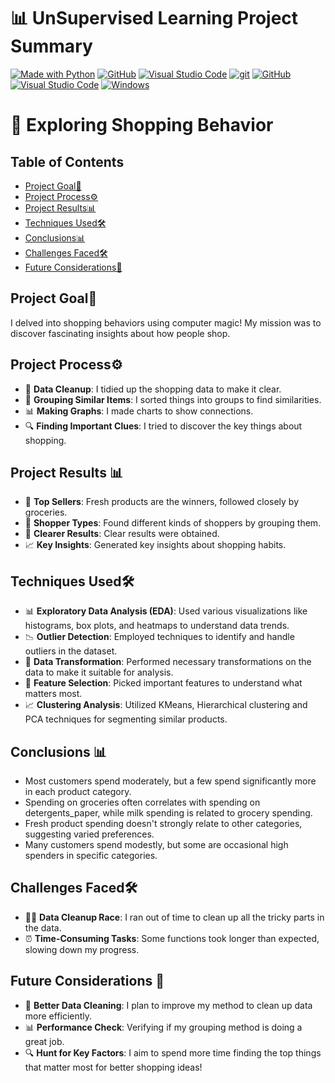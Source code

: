 # 📊 UnSupervised Learning Project Summary
[![Made with Python](https://img.shields.io/badge/Made%20with-Python-blue?style=for-the-badge)](https://www.python.org/)
[![GitHub](https://img.shields.io/badge/GitHub-Repo-orange?style=for-the-badge)](https://github.com/fursuf1/LHL-ML-Project-Unsupervised-Learning)
[![Visual Studio Code](https://img.shields.io/badge/Editor-Visual%20Studio%20Code-green?style=for-the-badge)](https://code.visualstudio.com/)
[![git](https://badgen.net/badge/icon/git?icon=git&label)](https://git-scm.com)
[![GitHub](https://img.shields.io/badge/--181717?logo=github&logoColor=ffffff)](https://github.com/)
[![Visual Studio Code](https://img.shields.io/badge/--007ACC?logo=visual%20studio%20code&logoColor=ffffff)](https://code.visualstudio.com/)
[![Windows](https://badgen.net/badge/icon/windows?icon=windows&label)](https://microsoft.com/windows/)

# 🛒 Exploring Shopping Behavior

## Table of Contents
- [Project Goal🎯](#project-goal)
- [Project Process⚙️](#Project-Process)
- [Project Results📊](#Project-Results)
- [Techniques Used🛠](#techniques-used)
- [Conclusions📊](#conclusions)
- [Challenges Faced🛠](#challenges-faced)
- [Future Considerations🚀](#Future-Considerations)

## Project Goal🎯
I delved into shopping behaviors using computer magic! My mission was to discover fascinating insights about how people shop.

## Project Process⚙️
- 🧹 **Data Cleanup**: I tidied up the shopping data to make it clear.
- 🤝 **Grouping Similar Items**: I sorted things into groups to find similarities.
- 📊 **Making Graphs**: I made charts to show connections.
- 🔍 **Finding Important Clues**: I tried to discover the key things about shopping.

## Project Results 📊
- 🌟 **Top Sellers**: Fresh products are the winners, followed closely by groceries.
- 👥 **Shopper Types**: Found different kinds of shoppers by grouping them.
- 🧩 **Clearer Results**: Clear results were obtained.
- 📈 **Key Insights**: Generated key insights about shopping habits.


## Techniques Used🛠
- 📊 **Exploratory Data Analysis (EDA)**: Used various visualizations like histograms, box plots, and heatmaps to understand data trends.
- 📉 **Outlier Detection**: Employed techniques to identify and handle outliers in the dataset.
- 🔄 **Data Transformation**: Performed necessary transformations on the data to make it suitable for analysis.
- 🧮 **Feature Selection**: Picked important features to understand what matters most.
- 📈 **Clustering Analysis**: Utilized KMeans, Hierarchical clustering and PCA techniques for segmenting similar products.

## Conclusions 📊
- Most customers spend moderately, but a few spend significantly more in each product category.
- Spending on groceries often correlates with spending on detergents_paper, while milk spending is related to grocery spending.
- Fresh product spending doesn't strongly relate to other categories, suggesting varied preferences.
- Many customers spend modestly, but some are occasional high spenders in specific categories.


## Challenges Faced🛠
- 🕵️‍♂️ **Data Cleanup Race**: I ran out of time to clean up all the tricky parts in the data.
- ⏰ **Time-Consuming Tasks**: Some functions took longer than expected, slowing down my progress.

## Future Considerations 🚀
- 🧼 **Better Data Cleaning**: I plan to improve my method to clean up data more efficiently.
- 📊 **Performance Check**: Verifying if my grouping method is doing a great job.
- 🔍 **Hunt for Key Factors**: I aim to spend more time finding the top things that matter most for better shopping ideas!
